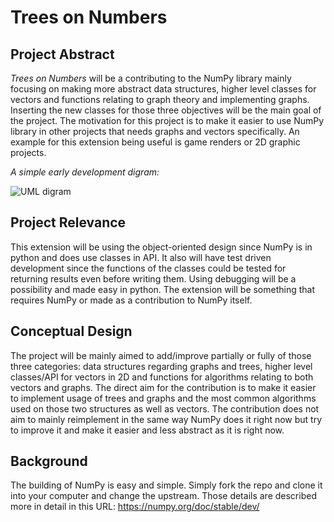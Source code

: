 # Trees on Numbers

## Project Abstract
_Trees on Numbers_ will be a contributing to the NumPy library mainly focusing on making more abstract data structures, higher level classes for vectors and functions relating to graph theory and implementing graphs. Inserting the new classes for those three objectives will be the main goal of the project. The motivation for this project is to make it easier to use NumPy library in other projects that needs graphs and vectors specifically. An example for this extension being useful is game renders or 2D graphic projects.

_A simple early development digram:_ 

![UML digram](Karim_TreesOnNumbers.png.png)

## Project Relevance
This extension will be using the object-oriented design since NumPy is in python and does use classes in API. It also will have test driven development since the functions of the classes could be tested for returning results even before writing them. Using debugging will be a possibility and made easy in python. The extension will be something that requires NumPy or made as a contribution to NumPy itself.

## Conceptual Design
The project will be mainly aimed to add/improve partially or fully of those three categories: data structures regarding graphs and trees, higher level classes/API for vectors in 2D and functions for algorithms relating to both vectors and graphs. The direct aim for the contribution is to make it easier to implement usage of trees and graphs and the most common algorithms used on those two structures as well as vectors. The contribution does not aim to mainly reimplement in the same way NumPy does it right now but try to improve it and make it easier and less abstract as it is right now.

## Background
The building of NumPy is easy and simple. Simply fork the repo and clone it into your computer and change the upstream. Those details are described more in detail in this URL: https://numpy.org/doc/stable/dev/
